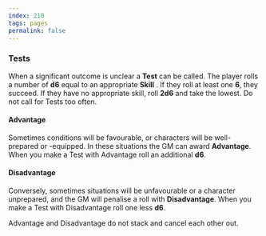 ```yaml
---
index: 210
tags: pages
permalink: false
---
```


### Tests

When a significant outcome is unclear a **Test** can be called. The player rolls a number of **d6** equal to an appropriate **Skill** . If they roll at least one **6**, they succeed. If they have no appropriate skill, roll **2d6** and take the lowest. Do not call for Tests too often.

#### Advantage

Sometimes conditions will be favourable, or characters will be well-prepared or -equipped. In these situations the GM can award **Advantage**. When you make a Test with Advantage roll an additional **d6**.

#### Disadvantage

Conversely, sometimes situations will be unfavourable or a character unprepared, and the GM will penalise a roll with **Disadvantage**. When you make a Test with Disadvantage roll one less **d6**.

Advantage and Disadvantage do not stack and cancel each other out.